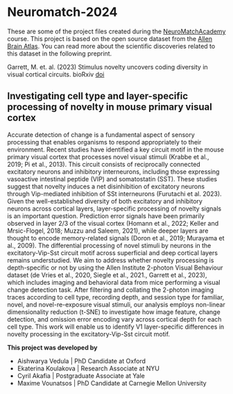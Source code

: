 # Neuromatch-2024

These are some of the project files created during the [NeuroMatchAcademy](https://github.com/NeuromatchAcademy/course-content/tree/main) course. 
This project is based on the open source dataset from the [Allen Brain Atlas](https://allensdk.readthedocs.io/en/latest/visual_behavior_optical_physiology.html). 
You can read more about the scientific discoveries related to this dataset in the following preprint.

Garrett, M. et. al. (2023) Stimulus novelty uncovers coding diversity in visual cortical circuits. bioRxiv [doi](https://www.biorxiv.org/content/10.1101/2023.02.14.528085v2)

## Investigating cell type and layer-specific processing of novelty in mouse primary visual cortex

Accurate detection of change is a fundamental aspect of sensory processing that enables organisms to respond appropriately to their environment. 
Recent studies have identified a key circuit motif in the mouse primary visual cortex that processes novel visual stimuli (Krabbe et al., 2019; Pi et al., 2013). 
This circuit consists of reciprocally connected excitatory neurons and inhibitory interneurons, including those expressing vasoactive intestinal peptide (VIP) 
and somatostatin (SST). These studies suggest that novelty induces a net disinhibition of excitatory neurons through Vip-mediated inhibition of SSt interneurons 
(Furutachi et al. 2023). Given the well-established diversity of both excitatory and inhibitory neurons across cortical layers, layer-specific processing of novelty 
signals is an important question. Prediction error signals have been primarily observed in layer 2/3 of the visual cortex (Homann et al., 2022; Keller and 
Mrsic-Flogel, 2018; Muzzu and Saleem, 2021), while deeper layers are thought to encode memory-related signals (Doron et al., 2019; Murayama et al., 2009). 
The differential processing of novel stimuli by neurons in the excitatory-Vip-Sst circuit motif across superficial and deep cortical layers remains understudied. 
We aim to address whether novelty processing is depth-specific or not by using the Allen Institute 2-photon Visual Behaviour dataset (de Vries et al., 2020, Siegle 
et al., 2021., Garrett et al., 2023), which includes imaging and behavioral data from mice performing a visual change detection task. After filtering and collating 
the 2-photon imaging traces according to cell type, recording depth, and session type for familiar, novel, and novel-re-exposure visual stimuli, our analysis 
employs non-linear dimensionality reduction (t-SNE) to investigate how image feature, change detection, and omission error encoding vary across cortical depth 
for each cell type. This work will enable us to identify V1 layer-specific differences in novelty processing in the excitatory-Vip-Sst circuit motif.


**This project was developed by**
* Aishwarya Vedula | PhD Candidate at Oxford
* Ekaterina Koulakova | Research Associate at NYU
* Cyril Akafia | Postgraduate Associate at Yale
* Maxime Vounatsos | PhD Candidate at Carnegie Mellon University
